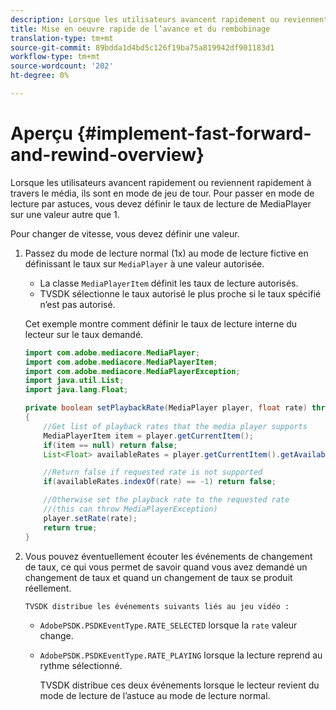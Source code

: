 ```yaml
---
description: Lorsque les utilisateurs avancent rapidement ou reviennent rapidement à travers le média, ils sont en mode de jeu de tour. Pour passer en mode de lecture par astuces, vous devez définir le taux de lecture de MediaPlayer sur une valeur autre que 1.
title: Mise en oeuvre rapide de l’avance et du rembobinage
translation-type: tm+mt
source-git-commit: 89bdda1d4bd5c126f19ba75a819942df901183d1
workflow-type: tm+mt
source-wordcount: '202'
ht-degree: 0%

---
```



# Aperçu {#implement-fast-forward-and-rewind-overview}

Lorsque les utilisateurs avancent rapidement ou reviennent rapidement à travers le média, ils sont en mode de jeu de tour. Pour passer en mode de lecture par astuces, vous devez définir le taux de lecture de MediaPlayer sur une valeur autre que 1.

Pour changer de vitesse, vous devez définir une valeur.

1. Passez du mode de lecture normal (1x) au mode de lecture fictive en définissant le taux sur `MediaPlayer` à une valeur autorisée.

   * La classe `MediaPlayerItem` définit les taux de lecture autorisés.
   * TVSDK sélectionne le taux autorisé le plus proche si le taux spécifié n’est pas autorisé.

   Cet exemple montre comment définir le taux de lecture interne du lecteur sur le taux demandé.

   ```java
   import com.adobe.mediacore.MediaPlayer; 
   import com.adobe.mediacore.MediaPlayerItem; 
   import com.adobe.mediacore.MediaPlayerException; 
   import java.util.List; 
   import java.lang.Float; 
   
   private boolean setPlaybackRate(MediaPlayer player, float rate) throws MediaPlayerException  
   { 
       //Get list of playback rates that the media player supports 
       MediaPlayerItem item = player.getCurrentItem(); 
       if(item == null) return false; 
       List<Float> availableRates = player.getCurrentItem().getAvailablePlaybackRates(); 
   
       //Return false if requested rate is not supported 
       if(availableRates.indexOf(rate) == -1) return false; 
   
       //Otherwise set the playback rate to the requested rate  
       //(this can throw MediaPlayerException) 
       player.setRate(rate); 
       return true; 
   }
   ```

1. Vous pouvez éventuellement écouter les événements de changement de taux, ce qui vous permet de savoir quand vous avez demandé un changement de taux et quand un changement de taux se produit réellement.

       TVSDK distribue les événements suivants liés au jeu vidéo :
   
   * `AdobePSDK.PSDKEventType.RATE_SELECTED` lorsque la  `rate` valeur change.

   * `AdobePSDK.PSDKEventType.RATE_PLAYING` lorsque la lecture reprend au rythme sélectionné.

      TVSDK distribue ces deux événements lorsque le lecteur revient du mode de lecture de l’astuce au mode de lecture normal.

